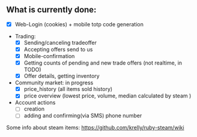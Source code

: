 
## What is currently done:
- [x] Web-Login (cookies) + mobile totp code generation
- Trading:
    - [x] Sending/canceling tradeoffer 
    - [x] Accepting offers send to us 
    - [x] Mobile-confirmation 
    - [x] Getting counts of pending and new trade offers (not realtime, in TODO)
    - [x] Offer details, getting inventory
- Community market: in progress
    - [x] price_history (all items sold history)
    - [x] price overview (lowest price, volume, median calculated by steam )
- Account actions
    - [ ] creation 
    - [ ] adding and confirming(via SMS) phone number 

Some info about steam items: <https://github.com/krelly/ruby-steam/wiki>
